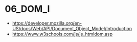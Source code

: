 # 06_DOM_I

- https://developer.mozilla.org/en-US/docs/Web/API/Document_Object_Model/Introduction
- https://www.w3schools.com/js/js_htmldom.asp
